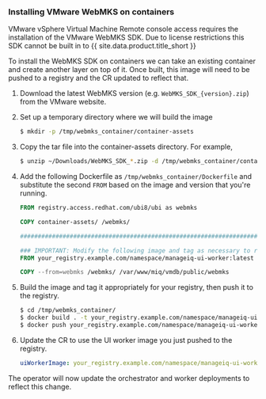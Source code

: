 ### Installing VMware WebMKS on containers

VMware vSphere Virtual Machine Remote console access requires the installation of the VMware WebMKS SDK.
Due to license restrictions this SDK cannot be built in to {{ site.data.product.title_short }}

To install the WebMKS SDK on containers we can take an existing container and create another layer on top of it.  Once built, this image will need to be pushed to a registry and the CR updated to reflect that.

1. Download the latest WebMKS version (e.g. `WebMKS_SDK_{version}.zip`) from the VMware website.

2. Set up a temporary directory where we will build the image

   ```bash
   $ mkdir -p /tmp/webmks_container/container-assets
   ```

3. Copy the tar file into the container-assets directory.  For example,

   ```bash
   $ unzip ~/Downloads/WebMKS_SDK_*.zip -d /tmp/webmks_container/container-assets
   ```

4. Add the following Dockerfile as `/tmp/webmks_container/Dockerfile` and substitute the second `FROM` based on the image and version that you're running.

   ```dockerfile
   FROM registry.access.redhat.com/ubi8/ubi as webmks

   COPY container-assets/ /webmks/

   ################################################################################

   ### IMPORTANT: Modify the following image and tag as necessary to reflect the version that you're running
   FROM your_registry.example.com/namespace/manageiq-ui-worker:latest

   COPY --from=webmks /webmks/ /var/www/miq/vmdb/public/webmks
   ```

5. Build the image and tag it appropriately for your registry, then push it to the registry.

   ```bash
   $ cd /tmp/webmks_container/
   $ docker build . -t your_registry.example.com/namespace/manageiq-ui-worker:latest_webmks
   $ docker push your_registry.example.com/namespace/manageiq-ui-worker:latest_webmks
   ```

6. Update the CR to use the UI worker image you just pushed to the registry.

   ```yaml
   uiWorkerImage: your_registry.example.com/namespace/manageiq-ui-worker:latest_webmks
   ```

The operator will now update the orchestrator and worker deployments to reflect this change.
